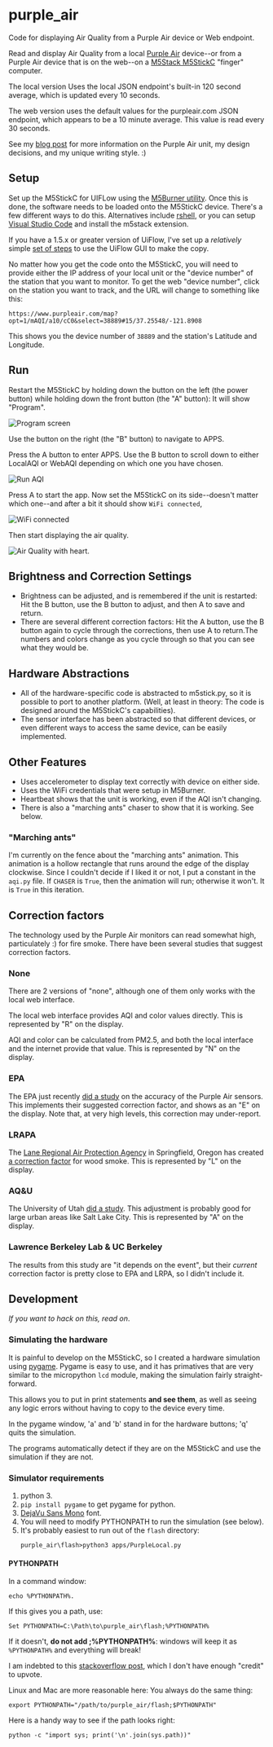 # purple_air
Code for displaying Air Quality from a Purple Air device or Web endpoint.

Read and display Air Quality from a local [Purple Air](
https://www.purpleair.com/) device--or from a Purple Air device that is
on the web--on a [M5Stack M5StickC](
https://m5stack.com/products/stick-c) "finger" computer.

The local version Uses the local JSON endpoint's built-in 120 second average,
which is updated every 10 seconds.

The web version uses the default values for the purpleair.com JSON endpoint,
which appears to be a 10 minute average. This value is read every 30 seconds.

See my [blog post](
https://seeingclaarly.blogspot.com/2020/05/seeing-airquality.html) for more
information on the Purple Air unit, my design decisions, and my unique
writing style. :)

## Setup

Set up the M5StickC for UIFLow using the [M5Burner utility](
https://m5stack.com/pages/download).
Once this is done, the software needs to be loaded onto the M5StickC device.
There's a few different ways to do this.  Alternatives include [rshell](
https://github.com/dhylands/rshell), or you
can setup [Visual Studio Code](https://code.visualstudio.com/) and install the
m5stack extension.

If you have a 1.5.x or greater version of UiFlow,
I've set up a _relatively_ simple [set of steps](copy_to_stick.md) to
use the UiFlow GUI to make the copy. 

No matter how you get the code onto the M5StickC, you will need to
provide either the IP address of your local unit or the "device number"
of the station that you want to monitor. To get the web "device number",
click on the station you want to track, and the URL will change to something
like this:

```
https://www.purpleair.com/map?opt=1/mAQI/a10/cC0&select=38889#15/37.25548/-121.8908
```

This shows you the device number of `38889` and the station's Latitude and
Longitude.

## Run

Restart the M5StickC by holding down the button on the left (the power button)
while holding down the front button (the "A" button): It will show "Program".

![Program screen](images/program.jpg)

Use the button on the right (the "B" button) to navigate to APPS.

Press the A button to enter APPS. Use the B button to
scroll down to either LocalAQI or WebAQI depending on which one you have
chosen.

![Run AQI](images/run.jpg)

Press A to start the app. Now set the M5StickC on its
side--doesn't matter which one--and after a bit it should show
`WiFi connected`,

![WiFi connected](images/wifi_connected.jpg)

Then start displaying the air quality.

![Air Quality with heart](images/you_gotta_have_heart.jpg).

## Brightness and Correction Settings

- Brightness can be adjusted, and is remembered if the unit is restarted: Hit
  the B button, use the B button to adjust, and then A to save and return.
- There are several different correction factors: Hit the A button,
  use the B button again to cycle through the corrections, then use A to
  return.The numbers and colors change as you cycle through so that you
  can see what they would be.

## Hardware Abstractions
- All of the hardware-specific code is abstracted to m5stick.py, so it is
  possible to port to another platform. (Well, at least in theory: The
  code is designed around the M5StickC's capabilities).
- The sensor interface has been abstracted so that different devices, or even
  different ways to access the same device, can be easily implemented.

## Other Features

- Uses accelerometer to display text correctly with device on either side.
- Uses the WiFi credentials that were setup in M5Burner.
- Heartbeat shows that the unit is working, even if the AQI isn't changing.
- There is also a "marching ants" chaser to show that it is working. See below.


### "Marching ants"

I'm currently on the fence about the "marching ants" animation. This
animation is a hollow rectangle that runs around the edge of the display
clockwise. Since I couldn't decide if I liked it or not, I put a constant
in the `aqi.py` file. If `CHASER` is `True`, then the animation will run;
otherwise it won't. It is `True` in this iteration.

## Correction factors

The technology used by the Purple Air monitors can read somewhat high,
particulately :) for fire smoke. There have been several studies that
suggest correction factors.

### None

There are 2 versions of "none", although one of them only works with the
local web interface. 

The local web interface provides AQI and color values directly. This is
represented by "R" on the display.

AQI and color can be calculated from PM2.5, and both the local interface and
the internet provide that value. This is represented by "N" on the display.

### EPA

The EPA just recently [did a study](
https://cfpub.epa.gov/si/si_public_record_report.cfm?Lab=CEMM&dirEntryId=348236)
on the accuracy of the Purple Air sensors. This implements their suggested
correction factor, and shows as an "E" on the display. Note that, at very
high levels, this correction may under-report.

### LRAPA

The [Lane Regional Air Protection Agency](https://www.lrapa.org/301/Particulate-Matter-Air-Sensors) in Springfield, Oregon has created [a correction factor](
https://www.lrapa.org/307/Air-Quality-Sensors) for wood smoke. This is represented by "L" on the display.

### AQ&U

The University of Utah [did a study](https://aqandu.org/airu_sensor). This
adjustment is probably good for large urban areas like Salt Lake City. This
is represented by "A" on the display.

### Lawrence Berkeley Lab & UC Berkeley

The results from this study are "it depends on the event", but their
_current_ correction factor is pretty close to EPA and LRPA,
so I didn't include it.

## Development

_If you want to hack on this, read on_.

### Simulating the hardware

It is painful to develop on the M5StickC, so I created a hardware simulation
using [pygame](https://www.pygame.org/). Pygame is easy to use, and it
has primatives that are very similar to the micropython `lcd` module, making
the simulation fairly straight-forward.

This allows you to put in print statements **and see them**, as well as
seeing any logic errors without having to copy to the device every time.

In the pygame window, 'a' and 'b' stand in for the hardware buttons;
'q' quits the simulation.

The programs automatically detect if they are on the M5StickC and use the
simulation if they are not.

### Simulator requirements

1. python 3.
1. `pip install pygame` to get pygame for python.
1. [DejaVu Sans Mono](https://dejavu-fonts.github.io/) font.
1. You will need to modify PYTHONPATH to run the simulation (see below).
1. It's probably easiest to run out of the `flash` directory:
   ```
   purple_air\flash>python3 apps/PurpleLocal.py
   ```

#### PYTHONPATH

In a command window:

```
echo %PYTHONPATH%.
```

If this gives you a path, use:

```
Set PYTHONPATH=C:\Path\to\purple_air\flash;%PYTHONPATH%
```

If it doesn't, **do not add ;%PYTHONPATH%**: 
windows will keep it as `%PYTHONPATH%` and everything will break!

I am indebted to this [stackoverflow post](
https://stackoverflow.com/questions/3701646/how-to-add-to-the-pythonpath-in-windows-so-it-finds-my-modules-packages),
which I don't have enough "credit" to upvote.
 
Linux and Mac are more reasonable here: You always do the same thing:

 ```
 export PYTHONPATH="/path/to/purple_air/flash;$PYTHONPATH"
 ```

Here is a handy way to see if the path looks right:

```
python -c "import sys; print('\n'.join(sys.path))"
```
